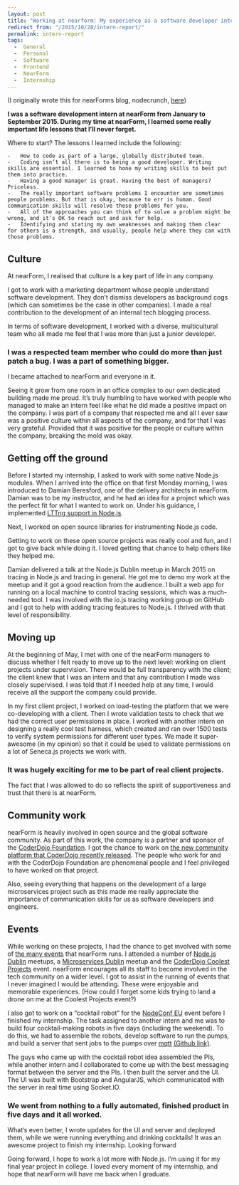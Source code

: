 ```yaml
---
layout: post
title: "Working at nearform: My experience as a software developer intern."
redirect_from: "/2015/10/28/intern-report/"
permalink: intern-report
tags: 
  -  General
  -  Personal
  -  Software
  -  Frontend
  -  NearForm
  -  Internship
---
```

(I originally wrote this for nearForms blog, nodecrunch, [here][1])

**I was a software development intern at nearForm from January to September 2015. During my time at nearForm, I learned some really important life lessons that I’ll never forget.**

Where to start? The lessons I learned include the following:

	-	How to code as part of a large, globally distributed team.
	-	Coding isn’t all there is to being a good developer. Writing skills are essential. I learned to hone my writing skills to best put them into practice.
 	-	Having a good manager is great. Having the best of managers? Priceless.
	-	The really important software problems I encounter are sometimes people problems. But that is okay, because to err is human. Good communication skills will resolve these problems for you.
	-	All of the approaches you can think of to solve a problem might be wrong, and it’s OK to reach out and ask for help.
	-	Identifying and stating my own weaknesses and making them clear for others is a strength, and usually, people help where they can with those problems.

## Culture

At nearForm, I realised that culture is a key part of life in any company.

I got to work with a marketing department whose people understand software development. They don’t dismiss developers as background cogs (which can sometimes be the case in other companies). I made a real contribution to the development of an internal tech blogging process.

In terms of software development, I worked with a diverse, multicultural team who all made me feel that I was more than just a junior developer. 

### I was a respected team member who could do more than just patch a bug. I was a part of something bigger. 

I became attached to nearForm and everyone in it.

Seeing it grow from one room in an office complex to our own dedicated building made me proud. It’s truly humbling to have worked with people who managed to make an intern feel like what he did made a positive impact on the company. I was part of a company that respected me and all I ever saw was a positive culture within all aspects of the company, and for that I was very grateful. Provided that it was positive for the people or culture within the company, breaking the mold was okay.

## Getting off the ground

Before I started my internship, I asked to work with some native Node.js modules. When I arrived into the office on that first Monday morning, I was introduced to Damian Beresford, one of the delivery architects in nearForm. Damian was to be my instructor, and he had an idea for a project which was the perfect fit for what I wanted to work on. Under his guidance, I implemented [LTTng support in Node.js][2].

Next, I worked on open source libraries for instrumenting Node.js code.

Getting to work on these open source projects was really cool and fun, and I got to give back while doing it. I loved getting that chance to help others like they helped me.

Damian delivered a talk at the Node.js Dublin meetup in March 2015 on tracing in Node.js and tracing in general. He got me to demo my work at the meetup and it got a good reaction from the audience. I built a web app for running on a local machine to control tracing sessions, which was a much-needed tool. I was involved with the io.js tracing working group on GitHub and I got to help with adding tracing features to Node.js. I thrived with that level of responsibility.

## Moving up

At the beginning of May, I met with one of the nearForm managers to discuss whether I felt ready to move up to the next level: working on client projects under supervision. There would be full transparency with the client; the client knew that I was an intern and that any contribution I made was closely supervised. I was told that if I needed help at any time, I would receive all the support the company could provide.

In my first client project, I worked on load-testing the platform that we were co-developing with a client. Then I wrote validation tests to check that we had the correct user permissions in place. I worked with another intern on designing a really cool test harness, which created and ran over 1500 tests to verify system permissions for different user types. We made it super-awesome (in my opinion) so that it could be used to validate permissions on a lot of Seneca.js projects we work with.

### It was hugely exciting for me to be part of real client projects.

The fact that I was allowed to do so reflects the spirit of supportiveness and trust that there is at nearForm.

## Community work

nearForm is heavily involved in open source and the global software community. As part of this work, the company is a partner and sponsor of the [CoderDojo Foundation][3]. I got the chance to work on [the new community platform that CoderDojo recently released][4]. The people who work for and with the CoderDojo Foundation are phenomenal people and I feel privileged to have worked on that project.

Also, seeing everything that happens on the development of a large microservices project such as this made me really appreciate the importance of communication skills for us as software developers and engineers.

## Events

While working on these projects, I had the chance to get involved with some of [the many events][5] that nearForm runs. I attended a number of [Node.js Dublin][6] meetups, a [Microservices Dublin][7] meetup and the [CoderDojo Coolest Projects][8] event. nearForm encourages all its staff to become involved in the tech community on a wider level. I got to assist in the running of events that I never imagined I would be attending. These were enjoyable and memorable experiences. (How could I forget some kids trying to land a drone on me at the Coolest Projects event?)

I also got to work on a “cocktail robot” for the [NodeConf EU][9] event before I finished my internship. The task assigned to another intern and me was to build four cocktail-making robots in five days (including the weekend). To do this, we had to assemble the robots, develop software to run the pumps, and build a server that sent jobs to the pumps over [mqtt][10] [(Github link)][11].

The guys who came up with the cocktail robot idea assembled the PIs, while another intern and I collaborated to come up with the best messaging format between the server and the PIs. I then built the server and the UI. The UI was built with Bootstrap and AngularJS, which communicated with the server in real time using Socket.IO.

### We went from nothing to a fully automated, finished product in five days and it all worked.

What’s even better, I wrote updates for the UI and server and deployed them, while we were running everything and drinking cocktails! It was an awesome project to finish my internship.
Looking forward

Going forward, I hope to work a lot more with Node.js. I’m using it for my final year project in college. I loved every moment of my internship, and hope that nearForm will have me back when I graduate.

[1]: http://www.nearform.com/nodecrunch/working-nearform-software-development-interns-story/
[2]: https://github.com/nodejs/node/pull/702
[3]: https://coderdojo.com/about/coderdojo-foundation/who-we-are/
[4]: https://zen.coderdojo.com/
[5]: http://www.nearform.com/events/
[6]: http://www.nodejsdublin.com/
[7]: http://microservicesdublin.com/
[8]: http://coolestprojects.org/
[9]: http://nodeconfeu.com/
[10]: http://mqtt.org/
[11]: https://github.com/liquid-io
